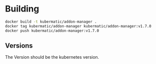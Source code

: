 # Building
```bash
docker build -t kubermatic/addon-manager .
docker tag kubermatic/addon-manager kubermatic/addon-manager:v1.7.0
docker push kubermatic/addon-manager:v1.7.0
```

## Versions
The Version should be the kubernetes version.
